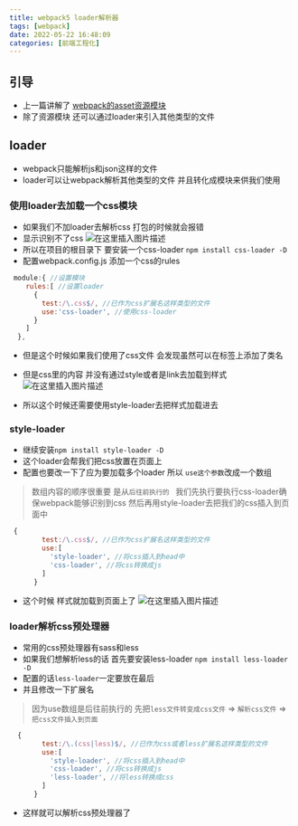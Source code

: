 ```yaml
---
title: webpack5 loader解析器
tags: [webpack]
date: 2022-05-22 16:48:09
categories: [前端工程化]
---
```

 ## 引导
 - 上一篇讲解了 [webpack的asset资源模块](https://blog.csdn.net/haosicx/article/details/124892392?spm=1001.2014.3001.5502)
 - 除了资源模块 还可以通过loader来引入其他类型的文件

## loader
- webpack只能解析js和json这样的文件
- loader可以让webpack解析其他类型的文件 并且转化成模块来供我们使用

### 使用loader去加载一个css模块
- 如果我们不加loader去解析css  打包的时候就会报错 
- 显示识别不了css
![在这里插入图片描述](https://img-blog.csdnimg.cn/8224f923ecd54f2ea480a47db5110657.png)
- 所以在项目的根目录下 要安装一个css-loader
`npm install css-loader -D`
- 配置webpack.config.js  添加一个css的rules

```javascript
 module:{ //设置模块
    rules:[ //设置loader
      {
        test:/\.css$/, //已作为css扩展名这样类型的文件
        use:'css-loader', //使用css-loader
      }
    ]
  },
```
- 但是这个时候如果我们使用了css文件 会发现虽然可以在标签上添加了类名
- 但是css里的内容 并没有通过style或者是link去加载到样式
![在这里插入图片描述](https://img-blog.csdnimg.cn/5fe7e992cd944d03acef3f863a0de86e.png)

- 所以这个时候还需要使用style-loader去把样式加载进去

### style-loader
- 继续安装`npm install style-loader -D`
- 这个loader会帮我们把css放置在页面上
- 配置也要改一下了应为要加载多个loader  所以 `use这个参数`改成一个数组
>数组内容的顺序很重要 是从`后往前执行的 `
>我们先执行要执行css-loader确保webpack能够识别到css
> 然后再用style-loader去把我们的css插入到页面中

```javascript
 {
        test:/\.css$/, //已作为css扩展名这样类型的文件
        use:[
          'style-loader', //将css插入到head中
          'css-loader', //将css转换成js
        ]
      }
```
- 这个时候 样式就加载到页面上了
![在这里插入图片描述](https://img-blog.csdnimg.cn/7202100bbe9f45b995824864397f4ae9.png)

### loader解析css预处理器
- 常用的css预处理器有sass和less
- 如果我们想解析less的话  首先要安装less-loader
`npm install less-loader -D`
- 配置的话`less-loader`一定要放在最后 
- 并且修改一下扩展名
>因为use数组是后往前执行的
>先把`less文件转变成css文件` => `解析css文件` => `把css文件插入到页面`

```javascript
  {
        test:/\.(css|less)$/, //已作为css或者less扩展名这样类型的文件
        use:[
          'style-loader', //将css插入到head中
          'css-loader', //将css转换成js
          'less-loader', //将less转换成css
        ]
      }
```
- 这样就可以解析css预处理器了 
